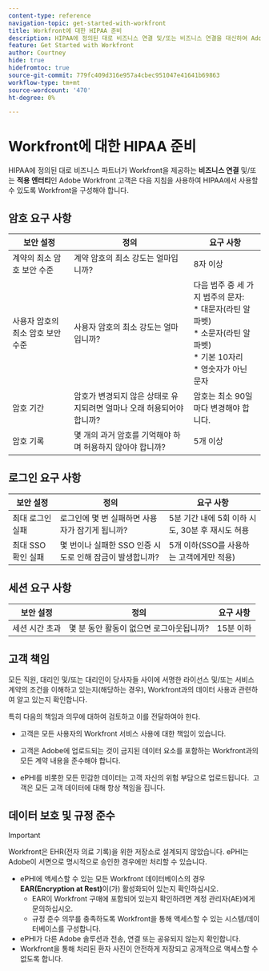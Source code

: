 ```yaml
---
content-type: reference
navigation-topic: get-started-with-workfront
title: Workfront에 대한 HIPAA 준비
description: HIPAA에 정의된 대로 비즈니스 연결 및/또는 비즈니스 연결을 대신하여 Adobe Workfront을 제공하는 적용 받는 엔티티인 Workfront 고객은 다음 지침을 사용하여 HIPAA 준비 사용을 위해 Workfront을 구성해야 합니다.
feature: Get Started with Workfront
author: Courtney
hide: true
hidefromtoc: true
source-git-commit: 779fc409d316e957a4cbec951047e41641b69863
workflow-type: tm+mt
source-wordcount: '470'
ht-degree: 0%

---
```



# Workfront에 대한 HIPAA 준비

HIPAA에 정의된 대로 비즈니스 파트너가 Workfront을 제공하는 **비즈니스 연결** 및/또는 **적용 엔터티**&#x200B;인 Adobe Workfront 고객은 다음 지침을 사용하여 HIPAA에서 사용할 수 있도록 Workfront을 구성해야 합니다.


## 암호 요구 사항

| **보안 설정** | **정의** | **요구 사항** |
|----------------------|------------------|------------------|
| 계약의 최소 암호 보안 수준 | 계약 암호의 최소 강도는 얼마입니까? | 8자 이상 |
| 사용자 암호의 최소 암호 보안 수준 | 사용자 암호의 최소 강도는 얼마입니까? | 다음 범주 중 세 가지 범주의 문자:<br>* 대문자(라틴 알파벳)<br>* 소문자(라틴 알파벳)<br>* 기본 10자리<br>* 영숫자가 아닌 문자 |
| 암호 기간 | 암호가 변경되지 않은 상태로 유지되려면 얼마나 오래 허용되어야 합니까? | 암호는 최소 90일마다 변경해야 합니다. |
| 암호 기록 | 몇 개의 과거 암호를 기억해야 하며 허용하지 않아야 합니까? | 5개 이상 |


## 로그인 요구 사항

| **보안 설정** | **정의** | **요구 사항** |
|----------------------|------------------|------------------|
| 최대 로그인 실패 | 로그인에 몇 번 실패하면 사용자가 잠기게 됩니까? | 5분 기간 내에 5회 이하 시도, 30분 후 재시도 허용 |
| 최대 SSO 확인 실패 | 몇 번이나 실패한 SSO 인증 시도로 인해 잠금이 발생합니까? | 5개 이하(SSO를 사용하는 고객에게만 적용) |


## 세션 요구 사항

| **보안 설정** | **정의** | **요구 사항** |
|----------------------|------------------|------------------|
| 세션 시간 초과 | 몇 분 동안 활동이 없으면 로그아웃됩니까? | 15분 이하 |

## 고객 책임

모든 직원, 대리인 및/또는 대리인이 당사자들 사이에 서명한 라이선스 및/또는 서비스 계약의 조건을 이해하고 있는지(해당하는 경우), Workfront과의 데이터 사용과 관련하여 알고 있는지 확인합니다.

특히 다음의 책임과 의무에 대하여 검토하고 이를 전달하여야 한다. 

* 고객은 모든 사용자의 Workfront 서비스 사용에 대한 책임이 있습니다. 

* 고객은 Adobe에 업로드되는 것이 금지된 데이터 요소를 포함하는 Workfront과의 모든 계약 내용을 준수해야 합니다. 

* ePHI를 비롯한 모든 민감한 데이터는 고객 자신의 위험 부담으로 업로드됩니다.  고객은 모든 고객 데이터에 대해 항상 책임을 집니다. 


## 데이터 보호 및 규정 준수

>[!IMPORTANT]
>
>Workfront은 EHR(전자 의료 기록)을 위한 저장소로 설계되지 않았습니다. ePHI는 Adobe이 서면으로 명시적으로 승인한 경우에만 처리할 수 있습니다. 

* ePHI에 액세스할 수 있는 모든 Workfront 데이터베이스의 경우 **EAR(Encryption at Rest)**&#x200B;이(가) 활성화되어 있는지 확인하십시오.
   * EAR이 Workfront 구매에 포함되어 있는지 확인하려면 계정 관리자(AE)에게 문의하십시오.
   * 규정 준수 의무를 충족하도록 Workfront을 통해 액세스할 수 있는 시스템/데이터베이스를 구성합니다.
* ePHI가 다른 Adobe 솔루션과 전송, 연결 또는 공유되지 않는지 확인합니다.
* Workfront을 통해 처리된 환자 사진이 안전하게 저장되고 공개적으로 액세스할 수 없도록 합니다.